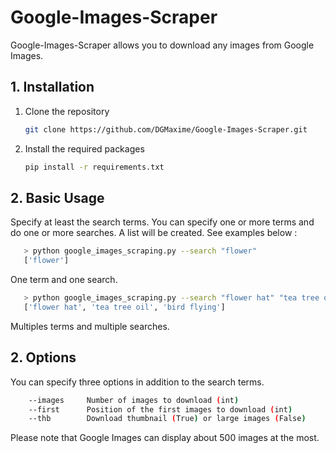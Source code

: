 # Google-Images-Scraper

Google-Images-Scraper allows you to download any images from Google Images.

## 1. Installation

1. Clone the repository
   ```bash
   git clone https://github.com/DGMaxime/Google-Images-Scraper.git
   ```
2. Install the required packages
   ```bash
   pip install -r requirements.txt
   ```



## 2. Basic Usage

Specify at least the search terms. You can specify one or more terms and do one or more searches. A list will be created. See examples below :

 ```bash
    > python google_images_scraping.py --search "flower"
    ['flower']
 ```
One term and one search.

 ```bash
    > python google_images_scraping.py --search "flower hat" "tea tree oil" "bird flying"
    ['flower hat', 'tea tree oil', 'bird flying']
 ```
Multiples terms and multiple searches.

## 2. Options
You can specify three options in addition to the search terms.

 ```bash
     --images     Number of images to download (int)
     --first      Position of the first images to download (int)
     --thb        Download thumbnail (True) or large images (False)
 ```
Please note that Google Images can display about 500 images at the most.